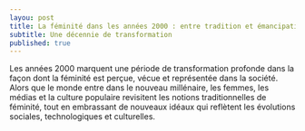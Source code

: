 ```yaml
---
layou: post
title: La féminité dans les années 2000 : entre tradition et émancipation
subtitle: Une décennie de transformation
published: true
---
```

Les années 2000 marquent une période de transformation profonde dans la façon dont la féminité est perçue, vécue et représentée dans la société. Alors que le monde entre dans le nouveau millénaire, les femmes, les médias et la culture populaire revisitent les notions traditionnelles de féminité, tout en embrassant de nouveaux idéaux qui reflètent les évolutions sociales, technologiques et culturelles.


